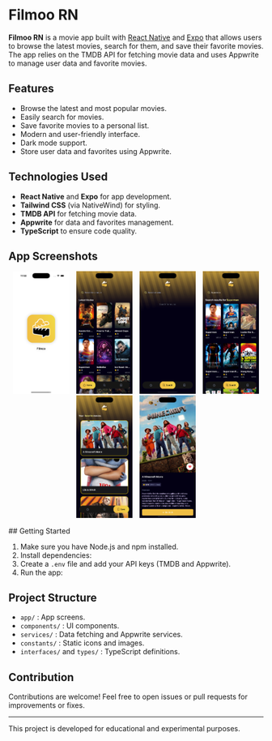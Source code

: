 # Filmoo RN

**Filmoo RN** is a movie app built with [React Native](https://reactnative.dev/) and [Expo](https://expo.dev/) that allows users to browse the latest movies, search for them, and save their favorite movies. The app relies on the TMDB API for fetching movie data and uses Appwrite to manage user data and favorite movies.

## Features

- Browse the latest and most popular movies.
- Easily search for movies.
- Save favorite movies to a personal list.
- Modern and user-friendly interface.
- Dark mode support.
- Store user data and favorites using Appwrite.

## Technologies Used

- **React Native** and **Expo** for app development.
- **Tailwind CSS** (via NativeWind) for styling.
- **TMDB API** for fetching movie data.
- **Appwrite** for data and favorites management.
- **TypeScript** to ensure code quality.

## App Screenshots

<p align="center">
  <img src="./assets/images/screenshots/app1.png" width="22%" style="margin: 0 1%;"/>
  <img src="./assets/images/screenshots/app2.png" width="22%" style="margin: 0 1%;"/>
  <img src="./assets/images/screenshots/app4.png" width="22%" style="margin: 0 1%;"/>
  <img src="./assets/images/screenshots/app5.png" width="22%" style="margin: 0 1%;"/>
  <img src="./assets/images/screenshots/app6.png" width="22%" style="margin: 0 1%;"/>
  <img src="./assets/images/screenshots/app7.png" width="22%" style="margin: 0 1%;"/>
  </p>
## Getting Started

1. Make sure you have Node.js and npm installed.
2. Install dependencies:
3. Create a `.env` file and add your API keys (TMDB and Appwrite).
4. Run the app:


## Project Structure

- `app/` : App screens.
- `components/` : UI components.
- `services/` : Data fetching and Appwrite services.
- `constants/` : Static icons and images.
- `interfaces/` and `types/` : TypeScript definitions.

## Contribution

Contributions are welcome! Feel free to open issues or pull requests for improvements or fixes.

---

This project is developed for educational and experimental purposes.

